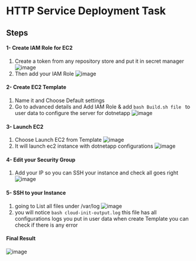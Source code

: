 # HTTP Service Deployment Task
## Steps

#### 1- Create IAM Role for EC2
1. Create a token from any repository store and put it in secret manager
![image](https://github.com/user-attachments/assets/4a159f9b-bb25-4ce7-b853-cb491d530d02)
2. Then add your IAM Role 
![image](https://github.com/user-attachments/assets/85b2a70d-3515-4058-a7e8-b3edc68359f9)

#### 2- Create EC2 Template 
1. Name it and Choose Default settings
2. Go to advanced details and Add IAM Role & add ```bash Build.sh file ``` to user data to configure the server for dotnetapp
![image](https://github.com/user-attachments/assets/da398e3d-17fa-4e0c-bc2e-14a7feb4749e)

#### 3- Launch EC2
1. Choose Launch EC2 from Template
![image](https://github.com/user-attachments/assets/252dad1e-e190-4517-8f44-48a0bbf0193b)
2.  It will launch ec2 instance with dotnetapp configurations
![image](https://github.com/user-attachments/assets/b210aab7-6d9f-4fd7-94ab-a340d6700faf)

#### 4- Edit your Security Group
1. Add your IP so you can SSH your instance and check all goes right
![image](https://github.com/user-attachments/assets/59440c94-5f5a-4e14-a1f6-36699394e741)

#### 5- SSH to your Instance
1. going to List all files under /var/log ![image](https://github.com/user-attachments/assets/6f30d0d9-f17a-4342-8b63-3c46551899c3)
2. you will notice ```bash cloud-init-output.log``` this file has all configurations logs you put in user data when create Template you can check if there is any error

#### Final Result
![image](https://github.com/user-attachments/assets/fc7b155b-0ea5-4817-83f7-73ba3728d290)
